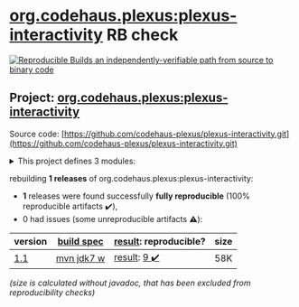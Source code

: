 [org.codehaus.plexus:plexus-interactivity](https://search.maven.org/artifact/org.codehaus.plexus/plexus-interactivity/) RB check
=======

[![Reproducible Builds](https://reproducible-builds.org/images/logos/rb.svg) an independently-verifiable path from source to binary code](https://reproducible-builds.org/)

## Project: [org.codehaus.plexus:plexus-interactivity](https://search.maven.org/artifact/org.codehaus.plexus/plexus-interactivity/)

Source code: [https://github.com/codehaus-plexus/plexus-interactivity.git](https://github.com/codehaus-plexus/plexus-interactivity.git)

<details><summary>This project defines 3 modules:</summary>

* [org.codehaus.plexus:plexus-interactivity](https://search.maven.org/artifact/org.codehaus.plexus/plexus-interactivity/)
* [org.codehaus.plexus:plexus-interactivity-api](https://search.maven.org/artifact/org.codehaus.plexus/plexus-interactivity-api/)
* [org.codehaus.plexus:plexus-interactivity-jline](https://search.maven.org/artifact/org.codehaus.plexus/plexus-interactivity-jline/)
</details>

rebuilding **1 releases** of org.codehaus.plexus:plexus-interactivity:
- **1** releases were found successfully **fully reproducible** (100% reproducible artifacts :heavy_check_mark:),
- 0 had issues (some unreproducible artifacts :warning:):

| version | [build spec](/BUILDSPEC.md) | [result](https://reproducible-builds.org/docs/jvm/): reproducible? | size |
| -- | --------- | ------ | -- |
| [1.1](https://search.maven.org/artifact/org.codehaus.plexus/plexus-interactivity/1.1/pom) | [mvn jdk7 w](plexus-interactivity-1.1.buildspec) | [result](plexus-interactivity-1.1.buildinfo): [9 :heavy_check_mark: ](plexus-interactivity-1.1.buildcompare) | 58K |

<i>(size is calculated without javadoc, that has been excluded from reproducibility checks)</i>
